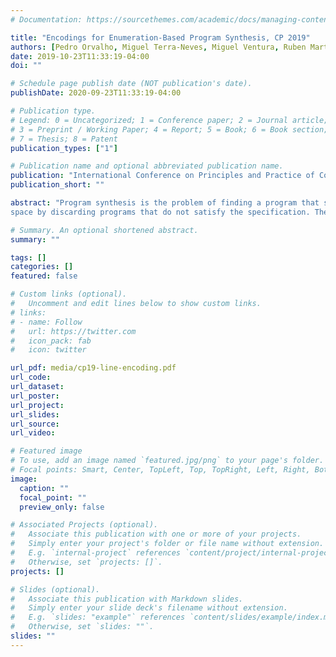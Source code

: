 ```yaml
---
# Documentation: https://sourcethemes.com/academic/docs/managing-content/

title: "Encodings for Enumeration-Based Program Synthesis, CP 2019"
authors: [Pedro Orvalho, Miguel Terra-Neves, Miguel Ventura, Ruben Martins, Vasco Manquinho]
date: 2019-10-23T11:33:19-04:00
doi: ""

# Schedule page publish date (NOT publication's date).
publishDate: 2020-09-23T11:33:19-04:00

# Publication type.
# Legend: 0 = Uncategorized; 1 = Conference paper; 2 = Journal article;
# 3 = Preprint / Working Paper; 4 = Report; 5 = Book; 6 = Book section;
# 7 = Thesis; 8 = Patent
publication_types: ["1"]

# Publication name and optional abbreviated publication name.
publication: "International Conference on Principles and Practice of Constraint Programming, Springer"
publication_short: ""

abstract: "Program synthesis is the problem of finding a program that satisfies a given specification. Most program synthesizers are based on enumerating program candidates that satisfy the specification. Recently, several new tools for program synthesis have been proposed where Satisfiability Modulo Theories (SMT) solvers are used to prune the search
space by discarding programs that do not satisfy the specification. The size of current tree-based SMT encodings for program synthesis grows exponentially with the size of the program. In this paper, a new compact line-based encoding is proposed that allows a faster enumeration of the program space. Experimental results on a large set of query synthesis problem instances show that using the new encoding results in a more effective tool that is able to synthesize larger programs."

# Summary. An optional shortened abstract.
summary: ""

tags: []
categories: []
featured: false

# Custom links (optional).
#   Uncomment and edit lines below to show custom links.
# links:
# - name: Follow
#   url: https://twitter.com
#   icon_pack: fab
#   icon: twitter

url_pdf: media/cp19-line-encoding.pdf
url_code:
url_dataset:
url_poster:
url_project:
url_slides:
url_source:
url_video:

# Featured image
# To use, add an image named `featured.jpg/png` to your page's folder. 
# Focal points: Smart, Center, TopLeft, Top, TopRight, Left, Right, BottomLeft, Bottom, BottomRight.
image:
  caption: ""
  focal_point: ""
  preview_only: false

# Associated Projects (optional).
#   Associate this publication with one or more of your projects.
#   Simply enter your project's folder or file name without extension.
#   E.g. `internal-project` references `content/project/internal-project/index.md`.
#   Otherwise, set `projects: []`.
projects: []

# Slides (optional).
#   Associate this publication with Markdown slides.
#   Simply enter your slide deck's filename without extension.
#   E.g. `slides: "example"` references `content/slides/example/index.md`.
#   Otherwise, set `slides: ""`.
slides: ""
---
```

